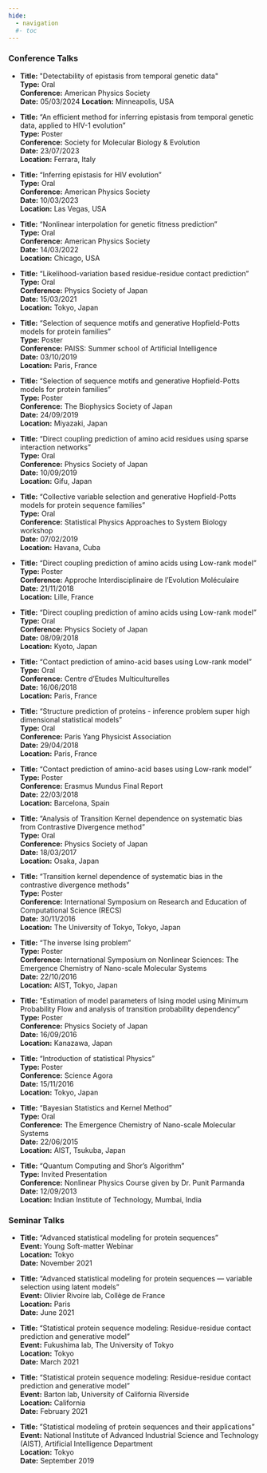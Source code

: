 ```yaml
---
hide:
  - navigation
  #- toc
---
```

### Conference Talks

- **Title:** "Detectability of epistasis from temporal genetic data"<br> 
  **Type:** Oral  
  **Conference:** American Physics Society  
  **Date:** 05/03/2024 
  **Location:** Minneapolis, USA

- **Title:** “An efficient method for inferring epistasis from temporal genetic data, applied to HIV-1 evolution”  
  **Type:** Poster  
  **Conference:** Society for Molecular Biology & Evolution<br> 
  **Date:** 23/07/2023  
  **Location:** Ferrara, Italy

- **Title:** “Inferring epistasis for HIV evolution”  
  **Type:** Oral  
  **Conference:** American Physics Society  
  **Date:** 10/03/2023  
  **Location:** Las Vegas, USA

- **Title:** “Nonlinear interpolation for genetic fitness prediction”  
  **Type:** Oral  
  **Conference:** American Physics Society  
  **Date:** 14/03/2022  
  **Location:** Chicago, USA

- **Title:** “Likelihood-variation based residue-residue contact prediction”  
  **Type:** Oral  
  **Conference:** Physics Society of Japan  
  **Date:** 15/03/2021  
  **Location:** Tokyo, Japan

- **Title:** “Selection of sequence motifs and generative Hopfield-Potts models for protein families”  
  **Type:** Poster  
  **Conference:** PAISS: Summer school of Artificial Intelligence  
  **Date:** 03/10/2019  
  **Location:** Paris, France

- **Title:** “Selection of sequence motifs and generative Hopfield-Potts models for protein families”  
  **Type:** Poster  
  **Conference:** The Biophysics Society of Japan  
  **Date:** 24/09/2019  
  **Location:** Miyazaki, Japan

- **Title:** “Direct coupling prediction of amino acid residues using sparse interaction networks”  
  **Type:** Oral  
  **Conference:** Physics Society of Japan  
  **Date:** 10/09/2019  
  **Location:** Gifu, Japan

- **Title:** “Collective variable selection and generative Hopfield-Potts models for protein sequence families”  
  **Type:** Oral  
  **Conference:** Statistical Physics Approaches to System Biology workshop  
  **Date:** 07/02/2019  
  **Location:** Havana, Cuba

- **Title:** “Direct coupling prediction of amino acids using Low-rank model”  
  **Type:** Poster  
  **Conference:** Approche Interdisciplinaire de l’Evolution Moléculaire  
  **Date:** 21/11/2018  
  **Location:** Lille, France

- **Title:** “Direct coupling prediction of amino acids using Low-rank model”  
  **Type:** Oral  
  **Conference:** Physics Society of Japan  
  **Date:** 08/09/2018  
  **Location:** Kyoto, Japan

- **Title:** “Contact prediction of amino-acid bases using Low-rank model”  
  **Type:** Oral  
  **Conference:** Centre d’Etudes Multiculturelles  
  **Date:** 16/06/2018  
  **Location:** Paris, France

- **Title:** “Structure prediction of proteins - inference problem super high dimensional statistical models”  
  **Type:** Oral  
  **Conference:** Paris Yang Physicist Association  
  **Date:** 29/04/2018  
  **Location:** Paris, France

- **Title:** “Contact prediction of amino-acid bases using Low-rank model”  
  **Type:** Poster  
  **Conference:** Erasmus Mundus Final Report  
  **Date:** 22/03/2018  
  **Location:** Barcelona, Spain

- **Title:** “Analysis of Transition Kernel dependence on systematic bias from Contrastive Divergence method”  
  **Type:** Oral  
  **Conference:** Physics Society of Japan  
  **Date:** 18/03/2017  
  **Location:** Osaka, Japan

- **Title:** “Transition kernel dependence of systematic bias in the contrastive divergence methods”  
  **Type:** Poster  
  **Conference:** International Symposium on Research and Education of Computational Science (RECS)  
  **Date:** 30/11/2016  
  **Location:** The University of Tokyo, Tokyo, Japan

- **Title:** “The inverse Ising problem”  
  **Type:** Poster  
  **Conference:** International Symposium on Nonlinear Sciences: The Emergence Chemistry of Nano-scale Molecular Systems  
  **Date:** 22/10/2016  
  **Location:** AIST, Tokyo, Japan

- **Title:** “Estimation of model parameters of Ising model using Minimum Probability Flow and analysis of transition probability dependency”  
  **Type:** Poster  
  **Conference:** Physics Society of Japan  
  **Date:** 16/09/2016  
  **Location:** Kanazawa, Japan

- **Title:** “Introduction of statistical Physics”  
  **Type:** Poster  
  **Conference:** Science Agora  
  **Date:** 15/11/2016  
  **Location:** Tokyo, Japan

- **Title:** “Bayesian Statistics and Kernel Method”  
  **Type:** Oral  
  **Conference:** The Emergence Chemistry of Nano-scale Molecular Systems  
  **Date:** 22/06/2015  
  **Location:** AIST, Tsukuba, Japan

- **Title:** “Quantum Computing and Shor’s Algorithm”  
  **Type:** Invited Presentation  
  **Conference:** Nonlinear Physics Course given by Dr. Punit Parmanda  
  **Date:** 12/09/2013  
  **Location:** Indian Institute of Technology, Mumbai, India


### Seminar Talks

- **Title:** “Advanced statistical modeling for protein sequences”  
  **Event:** Young Soft-matter Webinar  
  **Location:** Tokyo  
  **Date:** November 2021

- **Title:** “Advanced statistical modeling for protein sequences — variable selection using latent models”  
  **Event:** Olivier Rivoire lab, Collège de France  
  **Location:** Paris  
  **Date:** June 2021

- **Title:** “Statistical protein sequence modeling: Residue-residue contact prediction and generative model”  
  **Event:** Fukushima lab, The University of Tokyo  
  **Location:** Tokyo  
  **Date:** March 2021

- **Title:** “Statistical protein sequence modeling: Residue-residue contact prediction and generative model”  
  **Event:** Barton lab, University of California Riverside  
  **Location:** California  
  **Date:** February 2021

- **Title:** ”Statistical modeling of protein sequences and their applications”  
  **Event:** National Institute of Advanced Industrial Science and Technology (AIST), Artificial Intelligence Department  
  **Location:** Tokyo  
  **Date:** September 2019

